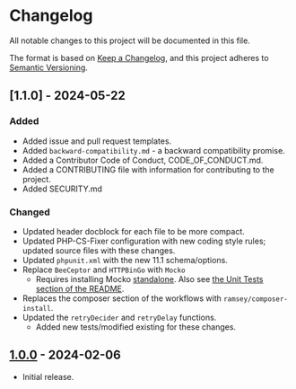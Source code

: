 # Changelog

All notable changes to this project will be documented in this file.

The format is based on [Keep a Changelog](https://keepachangelog.com/en/1.1.0/),
and this project adheres to [Semantic Versioning](https://semver.org/spec/v2.0.0.html).

## [1.1.0] - 2024-05-22

### Added

  * Added issue and pull request templates.
  * Added `backward-compatibility.md` - a backward compatibility promise.
  * Added a Contributor Code of Conduct, CODE_OF_CONDUCT.md.
  * Added a CONTRIBUTING file with information for contributing to the project.
  * Added SECURITY.md

### Changed

  * Updated header docblock for each file to be more compact.
  * Updated PHP-CS-Fixer configuration with new coding style rules; updated source files with these changes.
  * Updated `phpunit.xml` with the new 11.1 schema/options.
  * Replace `BeeCeptor` and `HTTPBinGo` with `Mocko`
    * Requires installing Mocko [standalone](https://mocko.dev/docs/getting-started/standalone/). Also see [the Unit Tests section of the README](README.md#unit-tests).
  * Replaces the composer section of the workflows with `ramsey/composer-install`.
  * Updated the `retryDecider` and `retryDelay` functions.
    * Added new tests/modified existing for these changes.


## [1.0.0] - 2024-02-06

  * Initial release.

[unreleased]: https://github.com/ericsizemore/api/tree/main
[1.0.0]: https://github.com/ericsizemore/api/releases/tag/v1.1.0
[1.0.0]: https://github.com/ericsizemore/api/releases/tag/v1.0.0